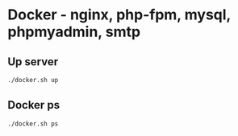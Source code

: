 # Docker - nginx, php-fpm, mysql, phpmyadmin, smtp

## Up server

```bash
./docker.sh up
```

## Docker ps
```bash
./docker.sh ps
```